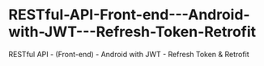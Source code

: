 # RESTful-API-Front-end---Android-with-JWT---Refresh-Token-Retrofit
RESTful API - (Front-end) - Android with JWT - Refresh Token &amp; Retrofit
